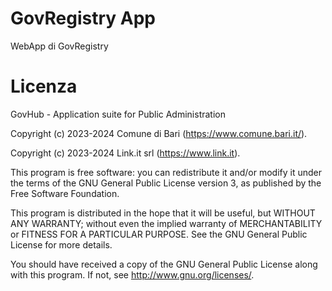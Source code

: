 # GovRegistry App 

WebApp di GovRegistry

# Licenza

GovHub - Application suite for Public Administration

Copyright (c) 2023-2024 Comune di Bari (https://www.comune.bari.it/).

Copyright (c) 2023-2024 Link.it srl (https://www.link.it).

This program is free software: you can redistribute it and/or modify it under the terms of the GNU General Public License version 3, as published by the Free Software Foundation.

This program is distributed in the hope that it will be useful, but WITHOUT ANY WARRANTY; without even the implied warranty of MERCHANTABILITY or FITNESS FOR A PARTICULAR PURPOSE. See the GNU General Public License for more details.

You should have received a copy of the GNU General Public License along with this program. If not, see http://www.gnu.org/licenses/.
